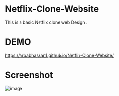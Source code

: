# Netflix-Clone-Website
This is a basic Netflix clone web Design .

# DEMO
https://arbabhassan1.github.io/Netflix-Clone-Website/

# Screenshot
![image](https://github.com/arbabhassan1/Netflix-Clone-Website/assets/118005911/92a48b79-3eac-46f1-aacd-b17215d47a4b)
